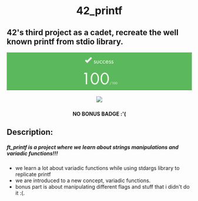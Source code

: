 <div align = center>

# 42_printf

</div>

## 42's third project as a cadet, recreate the well 	known printf from stdio library.

![Alt text](.github/Screenshot%20from%202023-06-21%2017-37-33.png)

<div align = center>

![](https://game.42sp.org.br/static/assets/achievements/ft_printfe.png)
 
#### NO BONUS BADGE :'(

 </div>

 ## Description:

##### ___ft_printf is a project where we learn about strings manipulations and variadic functions!!!___

- we learn a lot about variadic functions while using stdargs library to replicate printf
- we are introduced to a new concept, variadic functions.
- bonus part is about manipulating different flags and stuff that i didn't do it :(.
